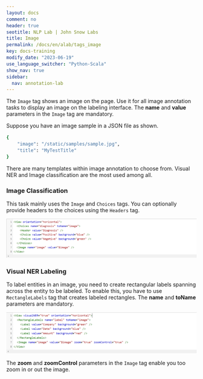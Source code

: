 ```yaml
---
layout: docs
comment: no
header: true
seotitle: NLP Lab | John Snow Labs
title: Image
permalink: /docs/en/alab/tags_image
key: docs-training
modify_date: "2023-06-19"
use_language_switcher: "Python-Scala"
show_nav: true
sidebar:
  nav: annotation-lab
---
```


The `Image` tag shows an image on the page. Use it for all image annotation tasks to display an image on the labeling interface. The **name** and **value** parameters in the `Image` tag are mandatory.

Suppose you have an image sample in a JSON file as shown.
```bash
{
    "image": "/static/samples/sample.jpg",
    "title": "MyTestTitle"
}
```
There are many templates within image annotation to choose from. Visual NER and Image classification are the most used among all.

### Image Classification

This task mainly uses the `Image` and `Choices` tags. You can optionally provide headers to the choices using the `Headers` tag.

![Image-classification](/assets/images/annotation_lab/xml-tags/image_classification.png)

### Visual NER Labeling

To label entities in an image, you need to create rectangular labels spanning across the entity to be labeled. To enable this, you have to use `RectangleLabels` tag that creates labeled rectangles. The **name** and **toName** parameters are mandatory.

![Visual-NER](/assets/images/annotation_lab/xml-tags/visual_ner.png)

The **zoom** and **zoomControl** parameters in the `Image` tag enable you too zoom in or out the image.